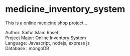 # medicine_inventory_system
This is a online medicine shop project...

Author: Saiful Islam Rasel </br>
Project Major: Online Inventory System </br>
Language: Javascript, nodejs, express js </br>
Database : mongoDB </br>
